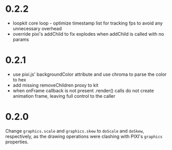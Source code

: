 0.2.2
======

- loopkit core loop - optimize timestamp list for tracking fps to avoid any
  unnecessary overhead
- override pixi's addChild to fix explodes when addChild is called with no params


0.2.1
======

- use pixi.js' backgroundColor attribute and use chroma to parse the color to hex
- add missing removeChildren proxy to kit
- when onFrame callback is not present .render() calls do not create animation
  frame, leaving full control to the caller


0.2.0
======

Change `graphics.scale` and `graphics.skew` to `doScale` and `doSkew`,
respectively, as the drawing operations were clashing with PIXI's `graphics`
properties.
